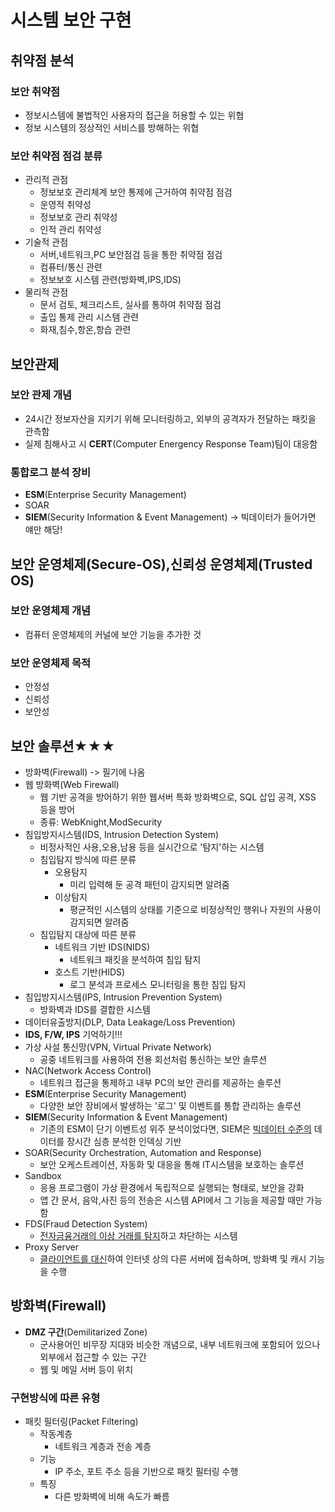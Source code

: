 # 시스템 보안 구현
## 취약점 분석
### 보안 취약점
- 정보시스템에 불법적인 사용자의 접근을 허용할 수 있는 위협
- 정보 시스템의 정상적인 서비스를 방해하는 위협
### 보안 취약점 점검 분류
- 관리적 관점
  - 정보보호 관리체계 보안 통제에 근거하여 취약점 점검
  - 운영적 취약성
  - 정보보호 관리 취약성
  - 인적 관리 취약성
- 기술적 관점
  - 서버,네트워크,PC 보안점검 등을 통한 취약점 점검
  - 컴퓨터/통신 관련
  - 정보보호 시스템 관련(방화벽,IPS,IDS)
- 물리적 관점
  - 문서 검토, 체크리스트, 실사를 통하여 취약점 점검
  - 출입 통제 관리 시스템 관련
  - 화재,침수,항온,항습 관련

## 보안관제
### 보안 관제 개념
- 24시간 정보자산을 지키기 위해 모니터링하고, 외부의 공격자가 전달하는 패킷을 관측함
- 실제 침해사고 시 **CERT**(Computer Energency Response Team)팀이 대응함
### 통합로그 분석 장비
- **ESM**(Enterprise Security Management)
- SOAR
- **SIEM**(Security Information & Event Management) -> 빅데이터가 들어가면 얘만 해당!

## 보안 운영체제(Secure-OS),신뢰성 운영체제(Trusted OS)
### 보안 운영체제 개념
- 컴퓨터 운영체제의 커널에 보안 기능을 추가한 것
### 보안 운영체제 목적
- 안정성
- 신뢰성
- 보안성

## 보안 솔루션★★★
- 방화벽(Firewall) -> 필기에 나옴
- 웹 방화벽(Web Firewall)
  - 웹 기반 공격을 방어하기 위한 웹서버 특화 방화벽으로, SQL 삽입 공격, XSS 등을 방어
  - 종류: WebKnight,ModSecurity
- 침입방지시스템(IDS, Intrusion Detection System)
  - 비정사적인 사용,오용,남용 등을 실시간으로 '탐지'하는 시스템
  - 침입탐지 방식에 따른 분류
    - 오용탐지
      - 미리 입력해 둔 공격 패턴이 감지되면 알려줌
    - 이상탐지
      - 평균적인 시스템의 상태를 기준으로 비정상적인 행위나 자원의 사용이 감지되면 알려줌
  - 침입탐지 대상에 따른 분류
    - 네트워크 기반 IDS(NIDS)
      - 네트워크 패킷을 분석하여 침입 탐지
    - 호스트 기반(HIDS)
      - 로그 분석과 프로세스 모니터링을 통한 침입 탐지
- 침입방지시스템(IPS, Intrusion Prevention System)
  - 방화벽과 IDS를 결합한 시스템
- 데이터유출방지(DLP, Data Leakage/Loss Prevention)
- **IDS, F/W, IPS** 기억하기!!!
- 가상 사설 통신망(VPN, Virtual Private Network)
  - 공중 네트워크를 사용하여 전용 회선처럼 통신하는 보안 솔루션
- NAC(Network Access Control)
  - 네트워크 접근을 통제하고 내부 PC의 보안 관리를 제공하는 솔루션
- **ESM**(Enterprise Security Management)
  - 다양한 보안 장비에서 발생하는 '로그' 및 이벤트를 통합 관리하는 솔루션
- **SIEM**(Security Information & Event Management)
  - 기존의 ESM이 단기 이벤트성 위주 분석이었다면, SIEM은 <u>빅데이터 수준의</u> 데이터를 장시간 심층 분석한 인덱싱 기반
- SOAR(Security Orchestration, Automation and Response)
  - 보안 오케스트레이션, 자동화 및 대응을 통해 IT시스템을 보호하는 솔루션
- Sandbox
  - 응용 프로그램이 가상 환경에서 독립적으로 실행되는 형태로, 보안을 강화
  - 앱 간 문서, 음악,사진 등의 전송은 시스템 API에서 그 기능을 제공할 때만 가능함
- FDS(Fraud Detection System)
  - <u>전자금융거래의 이상 거래를 탐지</u>하고 차단하는 시스템
- Proxy Server
  - <u>클라이언트를 대신</u>하여 인터넷 상의 다른 서버에 접속하며, 방화벽 및 캐시 기능을 수행

## 방화벽(Firewall)
- **DMZ 구간**(Demilitarized Zone)
  - 군사용어인 비무장 지대와 비슷한 개념으로, 내부 네트워크에 포함되어 있으나 외부에서 접근할 수 있는 구간
  - 웹 및 메일 서버 등이 위치

### 구현방식에 따른 유형
- 패킷 필터링(Packet Filtering)
  - 작동계층
    - 네트워크 계층과 전송 계층
  - 기능
    - IP 주소, 포트 주소 등을 기반으로 패킷 필터링 수행
  - 특징
    - 다른 방화벽에 비해 속도가 빠름
